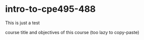 # intro-to-cpe495-488
This is just a test


course title and objectives of this course (too lazy to copy-paste)
